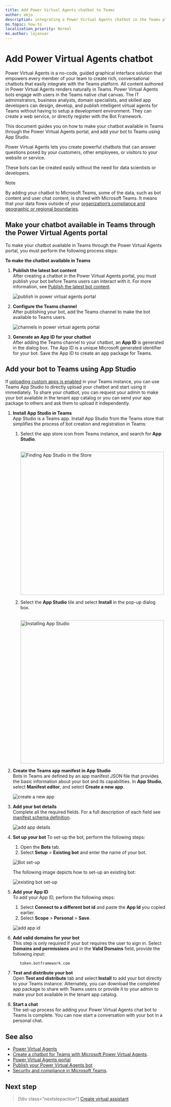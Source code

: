 ```yaml
---
title: Add Power Virtual Agents chatbot to Teams
author: akjo
description: integrating a Power Virtual Agents chatbot in the Teams platform
ms.topic: how-to
localization_priority: Normal
ms.author: lajanuar
---
```


# Add Power Virtual Agents chatbot 

Power Virtual Agents is a no-code, guided graphical interface solution that empowers every member of your team to create rich, conversational chatbots that easily integrate with the Teams platform. All content authored in Power Virtual Agents renders naturally in Teams. Power Virtual Agents bots engage with users in the Teams native chat canvas. The IT administrators, business analysts, domain specialists, and skilled app developers can design, develop, and publish intelligent virtual agents for Teams without having to setup a development environment. They can create a web service, or directly register with the Bot Framework. 

This document guides you on how to make your chatbot available in Teams through the Power Virtual Agents portal, and add your bot to Teams using App Studio. 

Power Virtual Agents lets you create powerful chatbots that can answer questions posed by your customers, other employees, or visitors to your website or service.

These bots can be created easily without the need for data scientists or developers.

> [!NOTE]
> By adding your chatbot to Microsoft Teams, some of the data, such as bot content and user chat content, is shared with Microsoft Teams. It means that your data flows outside of your [organization’s compliance and geographic or regional boundaries](/power-virtual-agents/data-location). <br/>

## Make your chatbot available in Teams through the Power Virtual Agents portal

To make your chatbot available in Teams through the Power Virtual Agents portal, you must perform the following process steps:

**To make the chatbot available in Teams**

1. **Publish the latest bot content**  
After creating a chatbot in the Power Virtual Agents portal, you must publish your bot before Teams users can interact with it. For more information, see [Publish the latest bot content](/power-virtual-agents/publication-fundamentals-publish-channels#publish-the-latest-bot-content).

   ![publish in power virtual agents portal](../../assets/images/pva-publish.png)

1. **Configure the Teams channel**  
After publishing your bot, add the Teams channel to make the bot available to Teams users.

   ![channels in power virtual agents portal](../../assets/images/pva-channels.png)

1. **Generate an App ID for your chatbot**  
After adding the Teams channel to your chatbot, an **App ID** is generated in the dialog box. The App ID is a unique Microsoft generated identifier for your bot. Save the App ID to create an app package for Teams.

## Add your bot to Teams using App Studio

If [uploading custom apps is enabled](/microsoftteams/admin-settings) in your Teams instance, you can use Teams App Studio to directly upload your chatbot and start using it immediately. To share your chatbot, you can request your admin to make your bot available in the tenant app catalog or you can send your app package to others and ask them to upload it independently.

1. **Install App Studio in Teams**  
App Studio is a Teams app. Install App Studio from the Teams store that simplifies the process of bot creation and registration in Teams: 

   1. Select the app store icon from Teams instance, and search for **App Studio**.

      &emsp;&emsp; <img  width="450px" alt="Finding App Studio in the Store" src="../../assets/images/get-started/app-studio-store.png"/>   

   1. Select the **App Studio** tile and select **Install** in the pop-up dialog box.

      &emsp;&emsp; <img  width="450px" alt="Installing App Studio" src="../../assets/images/get-started/app-studio-install.png"/>

1. **Create the Teams app manifest in App Studio**  
Bots in Teams are defined by an app manifest JSON file that provides the basic information about your bot and its capabilities. In **App Studio**, select **Manifest editor**, and select **Create a new app**.

    ![create a new app](../../assets/images/get-started/create-new-app.png)

1. **Add your bot details**  
Complete all the required fields. For a full description of each field see [manifest schema definition](../../resources/schema/manifest-schema.md).

    ![add app details](../../assets/images/get-started/add-app-details.png)

1. **Set up your bot** 
To set-up the bot, perform the following steps: 
     1. Open the **Bots** tab. 
     1. Select **Setup** > **Existing bot** and enter the name of your bot.

   ![Bot set-up](../../assets/images/get-started/bot-set-up.png) 

   The following image depicts how to set-up an existing bot:      

   ![existing bot set-up](../../assets/images/get-started/existing-bot-set-up.png)
       
1. **Add your App ID**  
To add your App ID, perform the following steps:  
    1. Select **Connect to a different bot id** and paste the **App Id** you copied earlier. 
    1. Select **Scope** > **Personal** > **Save**.

    ![add app id](../../assets/images/get-started/add-app-id.png)

1. **Add valid domains for your bot**  
This step is only required if your bot requires the user to sign in. Select **Domains and permissions** and in the **Valid Domains** field, provide the following input:

    ```bash
       token.botframework.com
    ```

1. **Test and distribute your bot**  
Open **Test and distribute** tab and select **Install** to add your bot directly to your Teams instance. Alternately, you can download the completed app package to share with Teams users or provide it to your admin to make your bot available in the tenant app catalog.

1. **Start a chat**   
The set-up process for adding your Power Virtual Agents chat bot to Teams is complete. You can now start a conversation with your bot in a personal chat.

## See also

* [Power Virtual Agents](/power-virtual-agents/fundamentals-what-is-power-virtual-agents)  
* [Create a chatbot for Teams with Microsoft Power Virtual Agents](../bot-features.md#bots-and-the-microsoft-power-virtual-agents).  
* [Power Virtual Agents portal](https://powervirtualagents.microsoft.com)
* [Publish your Power Virtual Agents bot](/power-virtual-agents/publication-fundamentals-publish-channels)
* [Security and compliance in Microsoft Teams](/MicrosoftTeams/security-compliance-overview).

## Next step

> [!div class="nextstepaction"]
> [Create virtual assistant](~/samples/virtual-assistant.md)

